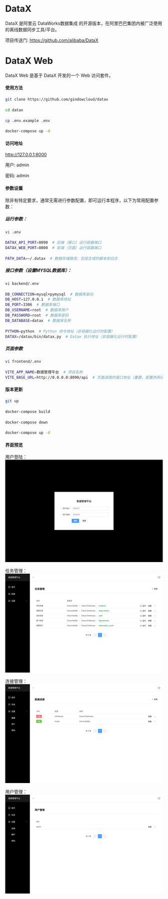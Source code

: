 # DataX

DataX 是阿里云 DataWorks数据集成 的开源版本，在阿里巴巴集团内被广泛使用的离线数据同步工具/平台。

项目传送门: https://github.com/alibaba/DataX

# DataX Web

DataX Web 是基于 DataX 开发的一个 Web 访问套件。



#### 使用方法

```bash
git clone https://github.com/gindowcloud/datax

cd datax

cp .env.example .env

docker-compose up -d
```



#### 访问地址

http://127.0.0.1:8000

用户: admin

密码: admin



#### 参数设置

除非有特定要求，通常无需进行参数配置，即可运行本程序，以下为常用配置参数：

##### 运行参数：
```bash
vi .env

DATAX_API_PORT=8090  # 后端（接口）运行容器端口
DATAX_WEB_PORT=8000  # 前端（页面）运行容器端口

PATH_DATA=~/.datax  # 数据存储路径，包括生成的脚本和日志
```

##### 接口参数（设置MYSQL数据库）：
```bash
vi backend/.env

DB_CONNECTION=mysql+pymysql  # 数据库驱动
DB_HOST=127.0.0.1  # 数据库地址
DB_PORT=3306  # 数据库端口
DB_USERNAME=root  # 数据库用户 
DB_PASSWORD=root  # 数据库密码
DB_DATABASE=datax  # 数据库名称

PYTHON=python  # Python 命令地址（非容器化运行时配置）
DATAX=/datax/bin/datax.py  # Datax 执行地址（非容器化运行时配置）
```

##### 页面参数
```bash
vi frontend/.env

VITE_APP_NAME=数据管理平台  # 项目名称
VITE_BASE_URL=http://0.0.0.0:8090/api  # 页面调用的接口地址（重要，配置外网访问需要设置）
```

#### 版本更新
```bash
git up

docker-compose build

docker-compose down

docker-compose up -d
```

#### 界面预览

用户登陆：
<img src="https://github.com/gindowcloud/assets/raw/master/datax/1.png" style="zoom: 50%;" />

任务管理：
<img src="https://github.com/gindowcloud/assets/raw/master/datax/2.png" style="zoom:50%;" />

连接管理：
<img src="https://github.com/gindowcloud/assets/raw/master/datax/3.png" style="zoom:50%;" />

用户管理：
<img src="https://github.com/gindowcloud/assets/raw/master/datax/4.png" style="zoom:50%;" />
